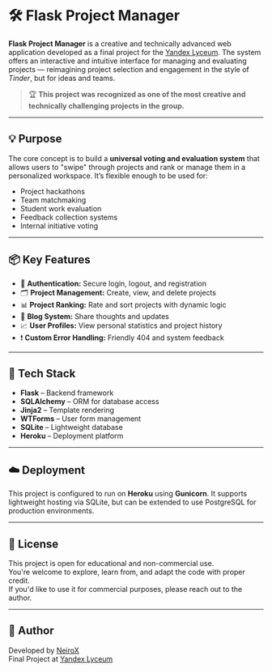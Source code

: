# 🛠️ Flask Project Manager

**Flask Project Manager** is a creative and technically advanced web application developed as a final project for the [Yandex Lyceum](https://lyceum.yandex.ru/). The system offers an interactive and intuitive interface for managing and evaluating projects — reimagining project selection and engagement in the style of *Tinder*, but for ideas and teams.

> 🏆 **This project was recognized as one of the most creative and technically challenging projects in the group.**

---

## 💡 Purpose

The core concept is to build a **universal voting and evaluation system** that allows users to "swipe" through projects and rank or manage them in a personalized workspace. It’s flexible enough to be used for:

- Project hackathons
- Team matchmaking
- Student work evaluation
- Feedback collection systems
- Internal initiative voting

---

## 📦 Key Features

- 🔐 **Authentication:** Secure login, logout, and registration
- 🗂️ **Project Management:** Create, view, and delete projects
- 📊 **Project Ranking:** Rate and sort projects with dynamic logic
- 📝 **Blog System:** Share thoughts and updates
- 📈 **User Profiles:** View personal statistics and project history
- ❗ **Custom Error Handling:** Friendly 404 and system feedback

---

## 🧩 Tech Stack

- **Flask** – Backend framework
- **SQLAlchemy** – ORM for database access
- **Jinja2** – Template rendering
- **WTForms** – User form management
- **SQLite** – Lightweight database
- **Heroku** – Deployment platform

---

## ☁️ Deployment

This project is configured to run on **Heroku** using **Gunicorn**. It supports lightweight hosting via SQLite, but can be extended to use PostgreSQL for production environments.

---

## 📜 License

This project is open for educational and non-commercial use.  
You're welcome to explore, learn from, and adapt the code with proper credit.  
If you'd like to use it for commercial purposes, please reach out to the author.

---

## 👤 Author

Developed by [NeiroX](https://github.com/NeiroX)  
Final Project at [Yandex Lyceum](https://lyceum.yandex.ru/)
